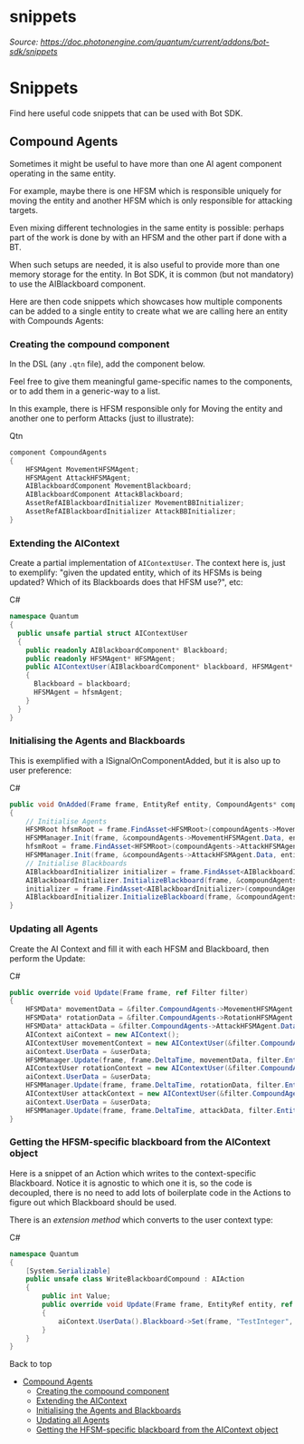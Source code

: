 # snippets

_Source: https://doc.photonengine.com/quantum/current/addons/bot-sdk/snippets_

# Snippets

Find here useful code snippets that can be used with Bot SDK.

## Compound Agents

Sometimes it might be useful to have more than one AI agent component operating in the same entity.

For example, maybe there is one HFSM which is responsible uniquely for moving the entity and another HFSM which is only responsible for attacking targets.

Even mixing different technologies in the same entity is possible: perhaps part of the work is done by with an HFSM and the other part if done with a BT.

When such setups are needed, it is also useful to provide more than one memory storage for the entity. In Bot SDK, it is common (but not mandatory) to use the AIBlackboard component.

Here are then code snippets which showcases how multiple components can be added to a single entity to create what we are calling here an entity with Compounds Agents:

### Creating the compound component

In the DSL (any `.qtn` file), add the component below.

Feel free to give them meaningful game-specific names to the components, or to add them in a generic-way to a list.

In this example, there is HFSM responsible only for Moving the entity and another one to perform Attacks (just to illustrate):

Qtn

```cs
component CompoundAgents
{
    HFSMAgent MovementHFSMAgent;
    HFSMAgent AttackHFSMAgent;
    AIBlackboardComponent MovementBlackboard;
    AIBlackboardComponent AttackBlackboard;
    AssetRefAIBlackboardInitializer MovementBBInitializer;
    AssetRefAIBlackboardInitializer AttackBBInitializer;
}

```

### Extending the AIContext

Create a partial implementation of `AIContextUser`. The context here is, just to exemplify: "given the updated entity, which of its HFSMs is being updated? Which of its Blackboards does that HFSM use?", etc:

C#

```csharp
namespace Quantum
{
  public unsafe partial struct AIContextUser
  {
    public readonly AIBlackboardComponent* Blackboard;
    public readonly HFSMAgent* HFSMAgent;
    public AIContextUser(AIBlackboardComponent* blackboard, HFSMAgent* hfsmAgent)
    {
      Blackboard = blackboard;
      HFSMAgent = hfsmAgent;
    }
  }
}

```

### Initialising the Agents and Blackboards

This is exemplified with a ISignalOnComponentAdded, but it is also up to user preference:

C#

```csharp
public void OnAdded(Frame frame, EntityRef entity, CompoundAgents* compoundAgents)
{
    // Initialise Agents
    HFSMRoot hfsmRoot = frame.FindAsset<HFSMRoot>(compoundAgents->MovementHFSMAgent.Data.Root.Id);
    HFSMManager.Init(frame, &compoundAgents->MovementHFSMAgent.Data, entity, hfsmRoot);
    hfsmRoot = frame.FindAsset<HFSMRoot>(compoundAgents->AttackHFSMAgent.Data.Root.Id);
    HFSMManager.Init(frame, &compoundAgents->AttackHFSMAgent.Data, entity, hfsmRoot);
    // Initialise Blackboards
    AIBlackboardInitializer initializer = frame.FindAsset<AIBlackboardInitializer>(compoundAgents->MovementBBInitializer.Id);
    AIBlackboardInitializer.InitializeBlackboard(frame, &compoundAgents->MovementBlackboard, initializer);
    initializer = frame.FindAsset<AIBlackboardInitializer>(compoundAgents->AttackBBInitializer.Id);
    AIBlackboardInitializer.InitializeBlackboard(frame, &compoundAgents->AttackBlackboard, initializer);
}

```

### Updating all Agents

Create the AI Context and fill it with each HFSM and Blackboard, then perform the Update:

C#

```csharp
public override void Update(Frame frame, ref Filter filter)
{
    HFSMData* movementData = &filter.CompoundAgents->MovementHFSMAgent.Data;
    HFSMData* rotationData = &filter.CompoundAgents->RotationHFSMAgent.Data;
    HFSMData* attackData = &filter.CompoundAgents->AttackHFSMAgent.Data;
    AIContext aiContext = new AIContext();
    AIContextUser movementContext = new AIContextUser(&filter.CompoundAgents->MovementHFSMAgent, &filter.CompoundAgents->MovementBlackboard);
    aiContext.UserData = &userData;
    HFSMManager.Update(frame, frame.DeltaTime, movementData, filter.EntityRef, ref aiContext);
    AIContextUser rotationContext = new AIContextUser(&filter.CompoundAgents->RotationHFSMAgent, &filter.CompoundAgents->RotationBlackboard);
    aiContext.UserData = &userData;
    HFSMManager.Update(frame, frame.DeltaTime, rotationData, filter.EntityRef, ref aiContext);
    AIContextUser attackContext = new AIContextUser(&filter.CompoundAgents->AttackHFSMAgent, &filter.CompoundAgents->AttackBlackboard);
    aiContext.UserData = &userData;
    HFSMManager.Update(frame, frame.DeltaTime, attackData, filter.EntityRef, ref aiContext);
}

```

### Getting the HFSM-specific blackboard from the AIContext object

Here is a snippet of an Action which writes to the context-specific Blackboard. Notice it is agnostic to which one it is, so the code is decoupled, there is no need to add lots of boilerplate code in the Actions to figure out which Blackboard should be used.

There is an _extension method_ which converts to the user context type:

C#

```csharp
namespace Quantum
{
    [System.Serializable]
    public unsafe class WriteBlackboardCompound : AIAction
    {
        public int Value;
        public override void Update(Frame frame, EntityRef entity, ref AIContext aiContext)
        {
            aiContext.UserData().Blackboard->Set(frame, "TestInteger", Value);
        }
    }
}

```

Back to top

- [Compound Agents](#compound-agents)
  - [Creating the compound component](#creating-the-compound-component)
  - [Extending the AIContext](#extending-the-aicontext)
  - [Initialising the Agents and Blackboards](#initialising-the-agents-and-blackboards)
  - [Updating all Agents](#updating-all-agents)
  - [Getting the HFSM-specific blackboard from the AIContext object](#getting-the-hfsm-specific-blackboard-from-the-aicontext-object)